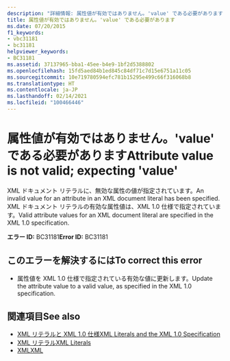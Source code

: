 ```yaml
---
description: "詳細情報: 属性値が有効ではありません。'value' である必要があります"
title: 属性値が有効ではありません。'value' である必要があります
ms.date: 07/20/2015
f1_keywords:
- vbc31181
- bc31181
helpviewer_keywords:
- BC31181
ms.assetid: 37137965-bba1-45ee-b4e9-1bf2d5388802
ms.openlocfilehash: 15fd5aed84b1ed845c84df71c7d15e6751a11c05
ms.sourcegitcommit: 10e719780594efc781b15295e499c66f316068b8
ms.translationtype: HT
ms.contentlocale: ja-JP
ms.lasthandoff: 02/14/2021
ms.locfileid: "100466446"
---
```

# <a name="attribute-value-is-not-valid-expecting-value"></a><span data-ttu-id="19d5b-103">属性値が有効ではありません。'value' である必要があります</span><span class="sxs-lookup"><span data-stu-id="19d5b-103">Attribute value is not valid; expecting 'value'</span></span>

<span data-ttu-id="19d5b-104">XML ドキュメント リテラルに、無効な属性の値が指定されています。</span><span class="sxs-lookup"><span data-stu-id="19d5b-104">An invalid value for an attribute in an XML document literal has been specified.</span></span> <span data-ttu-id="19d5b-105">XML ドキュメント リテラルの有効な属性値は、XML 1.0 仕様で指定されています。</span><span class="sxs-lookup"><span data-stu-id="19d5b-105">Valid attribute values for an XML document literal are specified in the XML 1.0 specification.</span></span>  
  
 <span data-ttu-id="19d5b-106">**エラー ID:** BC31181</span><span class="sxs-lookup"><span data-stu-id="19d5b-106">**Error ID:** BC31181</span></span>  
  
## <a name="to-correct-this-error"></a><span data-ttu-id="19d5b-107">このエラーを解決するには</span><span class="sxs-lookup"><span data-stu-id="19d5b-107">To correct this error</span></span>  
  
- <span data-ttu-id="19d5b-108">属性値を XML 1.0 仕様で指定されている有効な値に更新します。</span><span class="sxs-lookup"><span data-stu-id="19d5b-108">Update the attribute value to a valid value, as specified in the XML 1.0 specification.</span></span>  
  
## <a name="see-also"></a><span data-ttu-id="19d5b-109">関連項目</span><span class="sxs-lookup"><span data-stu-id="19d5b-109">See also</span></span>

- [<span data-ttu-id="19d5b-110">XML リテラルと XML 1.0 仕様</span><span class="sxs-lookup"><span data-stu-id="19d5b-110">XML Literals and the XML 1.0 Specification</span></span>](../programming-guide/language-features/xml/xml-literals-and-the-xml-1-0-specification.md)
- [<span data-ttu-id="19d5b-111">XML リテラル</span><span class="sxs-lookup"><span data-stu-id="19d5b-111">XML Literals</span></span>](../language-reference/xml-literals/index.md)
- [<span data-ttu-id="19d5b-112">XML</span><span class="sxs-lookup"><span data-stu-id="19d5b-112">XML</span></span>](../programming-guide/language-features/xml/index.md)
